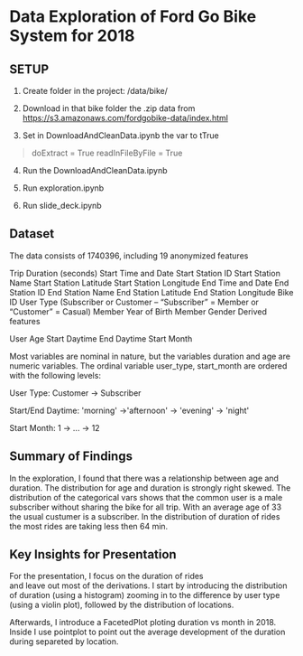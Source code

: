 # Data Exploration of Ford Go Bike System for 2018 

## SETUP
1. Create folder in the project: /data/bike/

2. Download in that bike folder the .zip data from https://s3.amazonaws.com/fordgobike-data/index.html

3.  Set in DownloadAndCleanData.ipynb the var to tTrue

> doExtract = True
> readInFileByFile = True

4. Run the DownloadAndCleanData.ipynb

5. Run exploration.ipynb

6. Run slide_deck.ipynb


## Dataset

The data consists of 1740396, including
19 anonymized features

Trip Duration (seconds)
Start Time and Date
Start Station ID
Start Station Name
Start Station Latitude
Start Station Longitude
End Time and Date
End Station ID
End Station Name
End Station Latitude
End Station Longitude
Bike ID
User Type (Subscriber or Customer – “Subscriber” = Member or “Customer” = Casual)
Member Year of Birth
Member Gender
Derived features

User Age
Start Daytime
End Daytime
Start Month


Most variables are nominal in nature, but the variables duration and age are numeric variables. The ordinal variable user_type, start_month are ordered with the following levels:

User Type: Customer -> Subscriber

Start/End Daytime: 'morning' ->'afternoon' -> 'evening' -> 'night'

Start Month: 1 -> ... -> 12

## Summary of Findings

In the exploration, I found that there was a relationship between age and duration. 
The distribution for age and duration is strongly right skewed. 
The distribution of the categorical vars shows that the common user is a male subscriber without sharing the bike for all trip.
With an average age of 33 the usual custumer is a subscriber.
In the distribution of duration of rides the most rides are taking less then 64 min. 



## Key Insights for Presentation

For the presentation, I focus on the duration of rides  
and leave out most of the derivations. I start by introducing the
distribution of duration (using a histogram) zooming in to the difference by user type (using a violin plot), followed by the distribution of locations.

Afterwards, I introduce a FacetedPlot ploting duration vs month in 2018. 
Inside I use pointplot to point out the average development of the duration during separeted by location.
